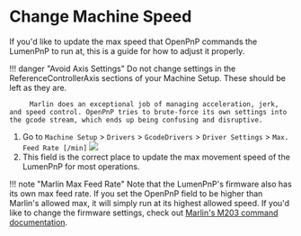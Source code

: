 # Change Machine Speed

If you'd like to update the max speed that OpenPnP commands the LumenPnP to run at, this is a guide for how to adjust it properly.

!!! danger "Avoid Axis Settings"
         Do not change settings in the ReferenceControllerAxis sections of your Machine Setup. These should be left as they are.

         Marlin does an exceptional job of managing acceleration, jerk, and speed control. OpenPnP tries to brute-force its own settings into the gcode stream, which ends up being confusing and disruptive.

1. Go to `Machine Setup` > `Drivers` > `GcodeDrivers` > `Driver Settings` > `Max. Feed Rate [/min]`
   ![](img/change-machine-speed.png)
2. This field is the correct place to update the max movement speed of the LumenPnP for most operations.

!!! note "Marlin Max Feed Rate"
         Note that the LumenPnP's firmware also has its own max feed rate. If you set the OpenPnP field to be higher than Marlin's allowed max, it will simply run at its highest allowed speed.
         If you'd like to change the firmware settings, check out [Marlin's M203 command documentation](https://marlinfw.org/docs/gcode/M203.html).